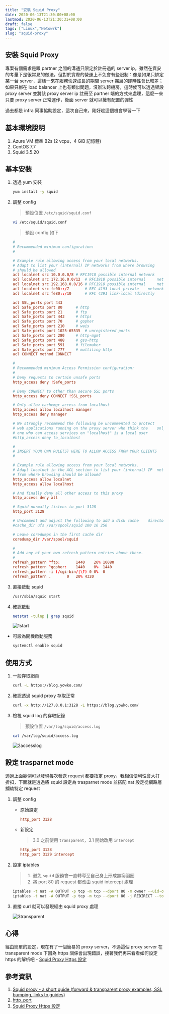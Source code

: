 ```yaml
---
title: "安裝 Squid Proxy"
date: 2020-06-13T21:30:00+08:00
lastmod: 2020-06-13T21:30:31+08:00
draft: false
tags: ["Linux","Netowrk"]
slug: "squid-proxy"
---
```


## 安裝 Squid Proxy

專案有個需求是跟 partner 之間的溝通只限定於註冊過的 server ip，雖然在資安的考量下是很常見的做法，但對於實際的營運上不免會有些限制：像是如果只綁定某一台 server，這樣一來在服務快速成長的期間 server 擴展的即時性會比較差；如果只綁在 load balancer 上也有類似問題，沒辦法跨機房，這時候可以透過架設 proxy server 並將該 proxy server ip 註冊至 partner 端的方式來處理，這麼一來只要 proxy server 正常運作，後面 server 就可以擁有配置的彈性

過去都是 infra 同事協助設定，這次自己來，剛好趁這個機會學習一下

## 基本環境說明

1. Azure VM 標準 B2s (2 vcpu，4 GiB 記憶體)
2. CentOS 7.7
3. Squid 3.5.20

## 基本安裝

1. 透過 yum 安裝

    ```bash
    yum install -y squid
    ```

2. 調整 config

    > 預設位置 `/etc/squid/squid.conf`

    ```bash
    vi /etc/squid/squid.conf
    ```

    > 預設 config 如下

    ```conf
    #
    # Recommended minimum configuration:
    #

    # Example rule allowing access from your local networks.
    # Adapt to list your (internal) IP networks from where browsing
    # should be allowed
    acl localnet src 10.0.0.0/8	# RFC1918 possible internal network
    acl localnet src 172.16.0.0/12	# RFC1918 possible internal     network
    acl localnet src 192.168.0.0/16	# RFC1918 possible internal     network
    acl localnet src fc00::/7       # RFC 4193 local private    network range
    acl localnet src fe80::/10      # RFC 4291 link-local (directly     plugged) machines

    acl SSL_ports port 443
    acl Safe_ports port 80		# http
    acl Safe_ports port 21		# ftp
    acl Safe_ports port 443		# https
    acl Safe_ports port 70		# gopher
    acl Safe_ports port 210		# wais
    acl Safe_ports port 1025-65535	# unregistered ports
    acl Safe_ports port 280		# http-mgmt
    acl Safe_ports port 488		# gss-http
    acl Safe_ports port 591		# filemaker
    acl Safe_ports port 777		# multiling http
    acl CONNECT method CONNECT

    #
    # Recommended minimum Access Permission configuration:
    #
    # Deny requests to certain unsafe ports
    http_access deny !Safe_ports

    # Deny CONNECT to other than secure SSL ports
    http_access deny CONNECT !SSL_ports

    # Only allow cachemgr access from localhost
    http_access allow localhost manager
    http_access deny manager

    # We strongly recommend the following be uncommented to protect     innocent
    # web applications running on the proxy server who think the    only
    # one who can access services on "localhost" is a local user
    #http_access deny to_localhost

    #
    # INSERT YOUR OWN RULE(S) HERE TO ALLOW ACCESS FROM YOUR CLIENTS
    #

    # Example rule allowing access from your local networks.
    # Adapt localnet in the ACL section to list your (internal) IP  networks
    # from where browsing should be allowed
    http_access allow localnet
    http_access allow localhost

    # And finally deny all other access to this proxy
    http_access deny all

    # Squid normally listens to port 3128
    http_port 3128

    # Uncomment and adjust the following to add a disk cache    directory.
    #cache_dir ufs /var/spool/squid 100 16 256

    # Leave coredumps in the first cache dir
    coredump_dir /var/spool/squid

    #
    # Add any of your own refresh_pattern entries above these.
    #
    refresh_pattern ^ftp:		1440	20%	10080
    refresh_pattern ^gopher:	1440	0%	1440
    refresh_pattern -i (/cgi-bin/|\?) 0	0%	0
    refresh_pattern .		0	20%	4320
    ```

3. 直接啟動 squid

    ```bash
    /usr/sbin/squid start
    ```

4. 確認啟動

    ```bash
    netstat -tulnp | grep squid
    ```

    ![1start](https://user-images.githubusercontent.com/3851540/84596036-db3c3800-ae8d-11ea-8df1-cebaa8445270.jpg)

* 可設為開機啟動服務

    ```bash
    systemctl enable squid
    ```

## 使用方式

1. 一般存取網頁

    ```bash
    curl -L https://blog.yowko.com/
    ```

2. 確認透過 squid proxy 存取正常

    ```bash
    curl -x http://127.0.0.1:3128 -L https://blog.yowko.com/
    ```

3. 檢視 squid log 的存取紀錄

    > 預設位置 `/var/log/squid/access.log`

    ```bash
    cat /var/log/squid/access.log
    ```

    ![2accesslog](https://user-images.githubusercontent.com/3851540/84596038-dd05fb80-ae8d-11ea-9f42-3f629c7b1ef8.jpg)

## 設定 trasparnet mode

透過上面範例可以發現每次發送 request 都要指定 proxy，我相信便利性會大打折扣，下面就是透過將 squid 設定為 trasparnet mode 並搭配 nat 設定從網路層攔劫特定 request

1. 調整 config

    - 原始設定

        ```conf
        http_port 3128
        ```

    - 新設定

        > 3.0 之前使用 `transparent`，3.1 開始改用 `intercept`

        ```conf
        http_port 3128
        http_port 3129 intercept
        ```

2. 設定 iptables

    > 1. 避免 `squid` 服務會一直轉導至自己身上形成無窮迴圈
    > 2. 將 port 80 的 request 都改由 squid intercept 處理

    ```bash
    iptables -t nat -A OUTPUT -p tcp -m tcp --dport 80 -m owner --uid-owner squid -j RETURN
    iptables -t nat -A OUTPUT -p tcp -m tcp --dport 80 -j REDIRECT --to-ports 3129
    ```

3. 直接 curl 就可以發現經由 squid proxy 處理

    ![3transparent](https://user-images.githubusercontent.com/3851540/84596039-dd05fb80-ae8d-11ea-813a-76c526ff039d.jpg)

## 心得

經由簡單的設定，現在有了一個簡易的 proxy server，不過這個 proxy server 在 transparent mode 下因為 https 關係會出現錯誤，接著我們再來看看如何設定 https 的解析吧 - [Squid Proxy Https 設定](https://blog.yowko.com/squid-proxy-https)

## 參考資訊

1. [Squid proxy - a short guide (forward & transparent proxy examples, SSL bumping, links to guides)](https://www.reddit.com/r/sysadmin/comments/a67hly/squid_proxy_a_short_guide_forward_transparent/)
2. [http_port](http://www.squid-cache.org/Versions/v3/3.5/cfgman/http_port.html)
3. [Squid Proxy Https 設定](https://blog.yowko.com/squid-proxy-https)

